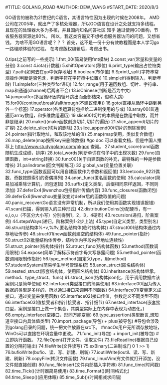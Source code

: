 #TITLE: GOLANG_ROAD
#AUTHOR: DEW_WANG
#START_DATE: 2020/8/3

GO语言的被称为21世纪的C语言，其语言特性因为出现的时候在2008年。
AMD公司在2005年，就出产了多核处理器，所以GO语言在设计之处就支持多线程。
且现在的处理器大多为多核，并且国内知名问答社区 知乎 通过使用GO重构，节省服务器资源达80%。
所以，我这类穷逼又不想考虑服务器访问的问题，又想省钱。
为啥不用GO语言呢？？？
首先，这不是一份十分有效教程而是本人学习go一路理顺体验的过程。
在考虑版权编辑后，考虑出书。

0.tips(之前写的一些提示)
1.fmt_00(简易使用fmt模块)
2.const_var(常量和变量的分别)
3.const
4.iota(计数器)
5.shiftOperators(移位)
6.print_type(输出占位符类型)
7.path(如何去在go中保存地址)
8.boolean(布尔值)
9.Sprintf_split(字符串常规操作(判断是否包含，判断字符在字符串中位置))
10.simpleif(得到输入，判断年龄)
11.simplefor(三种类型for语句)
12.for_range(用于遍历数组、切片、字符串、map和通道(channel)后两者不会)
13.isChinese(判断是否为中文)
14.jumpoutfor(多层循环因内循环跳出而全部结束，俗称大跳)
15.for00(continue\break\fallthrough(不建议使用))
16.goto(直接从循环中跳到另外一个标签)
17.operator(各类运算符包括给二进制使用的与或) 
18.array00(普通遍历array数组，和多维数组遍历)
19.slice00(切片的本质是在数组中取数，而并非是继承)
20.make()(make函数创造切片,切片的遍历)
21.slice_append(切片的扩容)
22.delete_slice(切片的删除)
23.slice_append00(切片的删除案例)
24.pointer(指针取地址，和取该地址的值)
25.map(map使用，类似复合数组)
26.map_delete(map按照key来删除数据) #go doc 可以查看文档，但是中国人推荐上 http://www.studygolang.com/pkgoc 查阅。
27.student_score(rand函数随机生成成绩，排序)
28.total_words(判断单词在句子中的出现次数)
29.func(自建函数，int=>string转换)
30.func00(关于自建函数的补充，最特殊的一种是参数增长)
31.palindrome(回文判断练习)
32.global_var(变量位置关联)
32.func_type(函数返回可以用自建函数作为参数和返回值)
33.leetcode_922(偶数、奇数按照索引的奇偶排列)
34.anon_func(匿名函数的使用)
35.calculator(简易加减乘除计算机，闭包逻辑)
36.suffix(定义类型，后缀相同原样返回，不同则添加)
37.deferEx4(liwenzhou包括指针传值内容)
38.func_closures(函数闭包)
39.deferEx6(liwenzhou变量改变对defer后的函数取值的问题)
40.panic_recover(Go语言没有异常机制，所以我们使用其函数实现错误报错)
41.scan(扫描，得到输入的三种形式)
42.distributionCoins(分配硬币，有一e,i,o,u（不区分大小写）分别得到1，2，3，4硬币)
43.recursion(递归，阶乘案例)
44.stepsWays(递归，阶梯案例1-2步上法)
45.type(自定义类型，类型别名)
46.struct(结构体%+v,%#v,匿名结构体(临时结构体))
47.struct00(结构体通过内存地址传参)
48.struct01(new函数创建空的结构体)
49.func_pointer(指针)
50.struct02(批量结构体传参，结构体内字段内存地址连续性)
51.struct_pointer(结构体指针)
52.struct_func(结构体函数)
53.method(函数调用限制)
54.expose(简单了解标示符首字母大写暴露问题)
55.method_pointer(函数调用限制传指针)
56.type_method(自定义type，用method)
57.studentSystem(简易学生学号管理系统)
58.anon_struct(匿名结构体)
59.nested_struct(嵌套结构体，使用匿名结构体)
60.inheritance(结构体继承，method、type_struct、func)
61.struct_json(结构体json化，用于调用数据库该案例只是简单使用)
62.interface(类型接口的简易使用)
63.interface00(因为传入数据的类型是多样的，所以通过接口来调用不同函数)
64.interface01(变量定义成接口，通过变量来使用函数)
65.interface02(接口传值，参数定义不同类型不同)
66.interface03(值接受者和指针接受者、指针细节)
67.nested_interface(嵌套接口型，案例是接口上做一个集合，其类型实际上在内存中表现为动态化。)
68.empty_interface(空接口，形同万能变量)
69.type_assertion(类型断言,想知道空接口内具体值类型)
70.import_package(导包) + plus(被导包)
#导包会涉及到golang目录的问题，统一把文件放置在src下。
#macOs用户无所谓存放地址，WinOs可以直接在环境变量中更改。
71.func_init(导包) + import_init(被导包) #立即执行函数。
72.fileOpen(打开文件、读取文件)
73.fileReadline(根据自己设置的分隔符输出)
74.fileWrite(文件读写)
75.exBinary(二进制或门 0 1 >> 1)
76.bufioWrite(bufio、读、写、新建、刷新)
77.ioutilWrite(ioutil、读、写、新建、刷新)
78.copyFile(拷贝文件函数)
79.func_linuxVim(有文件就打开添加，没文件就直接创建)
80.func_fileInsert(文件内部插入字符串)
81.func_time(时间戳)
82.time_Tick()(计时器简易使用)
83.time_Format()(时间格式化)
84.time_Sleep()(应用休眠)
85.time_Sub()(时间相减求间隔)